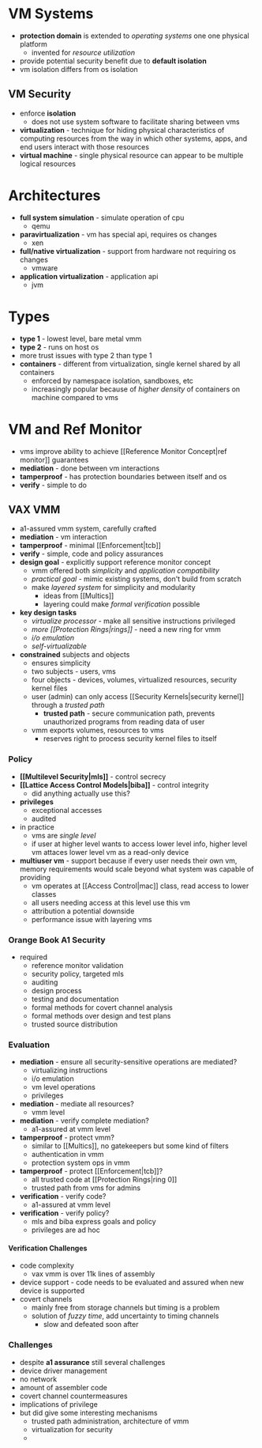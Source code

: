# VM Systems
- **protection domain** is extended to *operating systems* one one physical platform
	- invented for *resource utilization*
- provide potential security benefit due to **default isolation**
- vm isolation differs from os isolation

## VM Security
- enforce **isolation**
	- does not use system software to facilitate sharing between vms
- **virtualization** - technique for hiding physical characteristics of computing resources from the way in which other systems, apps, and end users interact with those resources
- **virtual machine** - single physical resource can appear to be multiple logical resources

# Architectures
- **full system simulation** - simulate operation of cpu
	- qemu
- **paravirtualization** - vm has special api, requires os changes
	- xen
- **full/native virtualization** - support from hardware not requiring os changes
	- vmware
- **application virtualization** - application api
	- jvm

# Types
- **type 1** - lowest level, bare metal vmm
- **type 2** - runs on host os
- more trust issues with type 2 than type 1
- **containers** - different from virtualization, single kernel shared by all containers
	- enforced by namespace isolation, sandboxes, etc
	- increasingly popular because of *higher density* of containers on machine compared to vms

# VM and Ref Monitor
- vms improve ability to achieve [[Reference Monitor Concept|ref monitor]] guarantees
- **mediation** - done between vm interactions
- **tamperproof** - has protection boundaries between itself and os
- **verify** - simple to do

## VAX VMM
- a1-assured vmm system, carefully crafted
- **mediation** - vm interaction
- **tamperproof** - minimal [[Enforcement|tcb]]
- **verify** - simple, code and policy assurances
- **design goal** - explicitly support reference monitor concept
	- vmm offered both *simplicity* and *application compatibility*
	- *practical goal* - mimic existing systems, don't build from scratch
	- make *layered system* for simplicity and modularity
		- ideas from [[Multics]]
		- layering could make *formal verification* possible
- **key design tasks**
	- *virtualize processor* - make all sensitive instructions privileged
	- *more [[Protection Rings|rings]]* - need a new ring for vmm
	- *i/o emulation*
	- *self-virtualizable*
- **constrained** subjects and objects
	- ensures simplicity
	- two subjects - users, vms
	- four objects - devices, volumes, virtualized resources, security kernel files
	- user (admin) can only access [[Security Kernels|security kernel]] through a *trusted path*
		- **trusted path** - secure communication path, prevents unauthorized programs from reading data of user
	- vmm exports volumes, resources to vms
		- reserves right to process security kernel files to itself
### Policy
- **[[Multilevel Security|mls]]** - control secrecy
- **[[Lattice Access Control Models|biba]]** - control integrity
	- did anything actually use this?
- **privileges**
	- exceptional accesses
	- audited
- in practice
	- vms are *single level*
	- if user at higher level wants to access lower level info, higher level vm attaces lower level vm as a read-only device
- **multiuser vm** - support because if every user needs their own vm, memory requirements would scale beyond what system was capable of providing
	- vm operates at [[Access Control|mac]] class, read access to lower classes
	- all users needing access at this level use this vm
	- attribution a potential downside
	- performance issue with layering vms

### Orange Book A1 Security
- required
	- reference monitor validation
	- security policy, targeted mls
	- auditing
	- design process
	- testing and documentation
	- formal methods for covert channel analysis
	- formal methods over design and test plans
	- trusted source distribution

### Evaluation
- **mediation** - ensure all security-sensitive operations are mediated?
	- virtualizing instructions
	- i/o emulation
	- vm level operations
	- privileges
- **mediation** - mediate all resources?
	- vmm level
- **mediation** - verify complete mediation?
	- a1-assured at vmm level
- **tamperproof** - protect vmm?
	- similar to [[Multics]], no gatekeepers but some kind of filters
	- authentication in vmm
	- protection system ops in vmm
- **tamperproof** - protect [[Enforcement|tcb]]?
	- all trusted code at [[Protection Rings|ring 0]]
	- trusted path from vms for admins
- **verification** - verify code?
	- a1-assured at vmm level
- **verification** - verify policy?
	- mls and biba express goals and policy
	- privileges are ad hoc
#### Verification Challenges
- code complexity
	- vax vmm is over 11k lines of assembly
- device support - code needs to be evaluated and assured when new device is supported
- covert channels
	- mainly free from storage channels but timing is a problem
	- solution of *fuzzy time*, add uncertainty to timing channels
		- slow and defeated soon after

### Challenges
- despite **a1 assurance** still several challenges
- device driver management
- no network
- amount of assembler code
- covert channel countermeasures
- implications of privilege
- but did give some interesting mechanisms
	- trusted path administration, architecture of vmm
	- virtualization for security
	- 